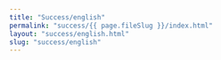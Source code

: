 ```yaml
---
title: "Success/english"
permalink: "success/{{ page.fileSlug }}/index.html"
layout: "success/english.html"
slug: "success/english"
---
```

